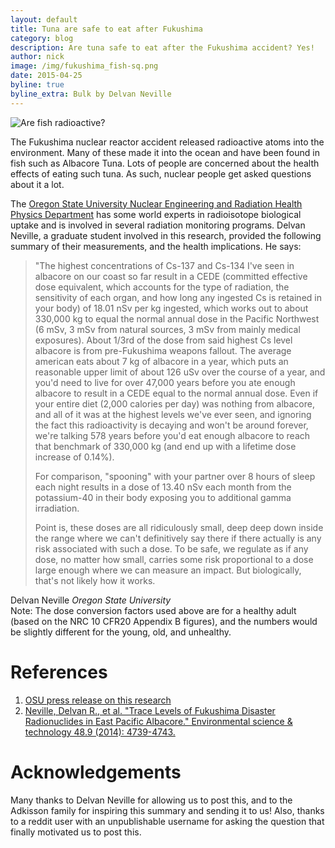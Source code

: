 ```yaml
---
layout: default
title: Tuna are safe to eat after Fukushima
category: blog
description: Are tuna safe to eat after the Fukushima accident? Yes!
author: nick
image: /img/fukushima_fish-sq.png
date: 2015-04-25
byline: true
byline_extra: Bulk by Delvan Neville
---
```


<div class="col-lg-8">

<img class="float-end rounded" src="/img/fukushima_fish.png" alt="Are
fish radioactive?"/>

<p>The Fukushima nuclear reactor accident released radioactive atoms
into the environment. Many of these made it into the ocean and have been
found in fish such as Albacore Tuna. Lots of people are concerned about
the health effects of eating such tuna. As such, nuclear people get
asked questions about it a lot.  </p> <p>The <a
href="http://ne.oregonstate.edu/">Oregon State University Nuclear
Engineering and Radiation Health Physics Department</a> has some world
experts in radioisotope biological uptake and is involved in several
radiation monitoring programs. Delvan Neville, a graduate student
involved in this research, provided the following summary of their
measurements, and the health implications. He says:</p>

<blockquote class="blockquote">

<p>"The highest concentrations of Cs-137 and Cs-134 I've seen in albacore
on our coast so far result in a CEDE (committed effective dose
equivalent, which accounts for the type of radiation, the sensitivity of
each organ, and how long any ingested Cs is retained in your body) of
18.01 nSv per kg ingested, which works out to about 330,000 kg to equal
the normal annual dose in the Pacific Northwest (6 mSv, 3 mSv from
natural sources, 3 mSv from mainly medical exposures).  About 1/3rd of
the dose from said highest Cs level albacore is from pre-Fukushima
weapons fallout.  The average american eats about 7 kg of albacore in a
year, which puts an reasonable upper limit of about 126 uSv over the
course of a year, and you'd need to live for over 47,000 years before
you ate enough albacore to result in a CEDE equal to the normal annual
dose.  Even if your entire diet (2,000 calories per day) was nothing
from albacore, and all of it was at the highest levels we've ever seen,
and ignoring the fact this radioactivity is decaying and won't be around
forever, we're talking 578 years before you'd eat enough albacore to
reach that benchmark of 330,000 kg (and end up with a lifetime dose
increase of 0.14%).</p>

<p>For comparison, "spooning" with your partner over 8 hours of sleep
each night results in a dose of 13.40 nSv each month from the
potassium-40 in their body exposing you to additional gamma
irradiation.</p>

<p>Point is, these doses are all ridiculously small, deep deep down
inside the range where we can't definitively say there if there actually
is any risk associated with such a dose.  To be safe, we regulate as if
any dose, no matter how small, carries some risk proportional to a dose
large enough where we can measure an impact.  But biologically, that's
not likely how it works.</p>

</blockquote>
<div class="blockquote-footer">
Delvan Neville <cite title="Oregon State University">Oregon
State University</cite>
</div>

<div class="alert alert-info" role="alert">Note: The dose conversion
factors used above are for a healthy adult (based on the NRC 10 CFR20
Appendix B figures), and the numbers would be slightly different for the
young, old, and unhealthy. </div>

<h1 >References</h1> <ol> <li><a
href="http://oregonstate.edu/ua/ncs/archives/2014/apr/study-finds-only-trace-levels-radiation-fukushima-albacore">OSU
press release on this research</a></li> <li><a
href="http://ir.library.oregonstate.edu/xmlui/bitstream/handle/1957/49020/NevilleDelvanNuclearEngRadiationHealthPhysicsTraceLevelsFukushima.pdf?sequence=1">Neville,
Delvan R., et al. &quot;Trace Levels of Fukushima Disaster Radionuclides
in East Pacific Albacore.&quot; Environmental science &amp; technology
48.9 (2014): 4739-4743.</a> </li> </ol>

<h1>Acknowledgements</h1> <p>Many thanks to Delvan Neville for allowing
us to post this, and to the Adkisson family for inspiring this summary
and sending it to us! Also, thanks to a reddit user with an
unpublishable username for asking the question that finally motivated us
to post this.</p>

</div>
